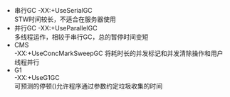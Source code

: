 - 串行GC
	-XX:+UseSerialGC	
	STW时间较长，不适合在服务器使用
- 并行GC
	-XX:+UseParallelGC	
	多线程运作，相较于串行GC，总的暂停时间变短
- CMS	
    -XX:+UseConcMarkSweepGC	
    将耗时长的并发标记和并发清除操作和用户线程并行
- G1	
    -XX:+UseG1GC	
    可预测的停顿()允许程序通过参数约定垃圾收集的时间 